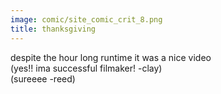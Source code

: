 ```yaml
---
image: comic/site_comic_crit_8.png
title: thanksgiving
---
```

despite the hour long runtime it was a nice video  
(yes!! ima successful filmaker! -clay)  
(sureeee -reed)
